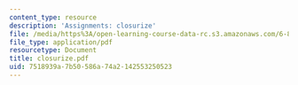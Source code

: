 ```yaml
---
content_type: resource
description: 'Assignments: closurize'
file: /media/https%3A/open-learning-course-data-rc.s3.amazonaws.com/6-821-programming-languages-fall-2002/7518939a7b50586a74a2142553250523_closurize.pdf
file_type: application/pdf
resourcetype: Document
title: closurize.pdf
uid: 7518939a-7b50-586a-74a2-142553250523
---
```

